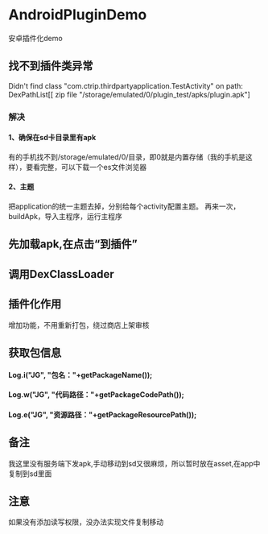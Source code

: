 # AndroidPluginDemo
安卓插件化demo

## 找不到插件类异常
Didn't find class "com.ctrip.thirdpartyapplication.TestActivity" on path: DexPathList[[
zip file "/storage/emulated/0/plugin_test/apks/plugin.apk"]

### 解决
#### 1、确保在sd卡目录里有apk
有的手机找不到/storage/emulated/0/目录，即0就是内置存储（我的手机是这样），要看完整，可以下载一个es文件浏览器

#### 2、主题
把application的统一主题去掉，分别给每个activity配置主题。
再来一次，buildApk，导入主程序，运行主程序

## 先加载apk,在点击“到插件”

## 调用DexClassLoader
##  插件化作用
增加功能，不用重新打包，绕过商店上架审核

## 获取包信息
####        Log.i("JG",  "包名："+getPackageName());
####        Log.w("JG",  "代码路径："+getPackageCodePath());
####        Log.e("JG",  "资源路径："+getPackageResourcePath());
##  备注
我这里没有服务端下发apk,手动移动到sd又很麻烦，所以暂时放在asset,在app中复制到sd里面
## 注意
如果没有添加读写权限，没办法实现文件复制移动<uses-permission android:name="android.permission.WRITE_EXTERNAL_STORAGE" />
<uses-permission android:name="android.permission.READ_EXTERNAL_STORAGE" />
